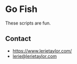 # Go Fish
These scripts are fun.

## Contact
- https://www.lerietaylor.com/
- lerie@lerietaylor.com
